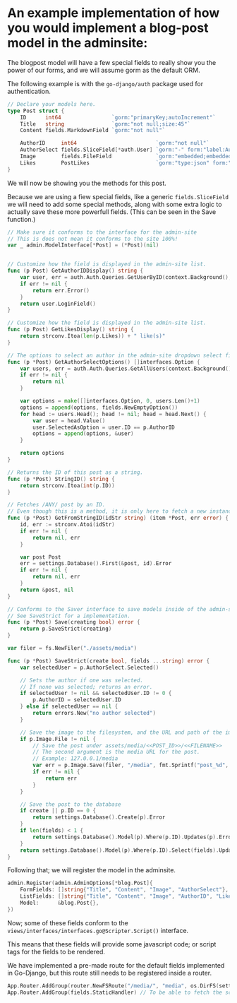 # An example implementation of how you would implement a blog-post model in the adminsite:

The blogpost model will have a few special fields to really show you the power of our forms, and we will assume gorm as the default ORM.

The following example is with the `go-django/auth` package used for authentication.

```go
// Declare your models here.
type Post struct {
	ID      int64                `gorm:"primaryKey;autoIncrement"`
	Title   string               `gorm:"not null;size:45"`
	Content fields.MarkdownField `gorm:"not null"`

	AuthorID     int64                         `gorm:"not null"`
	AuthorSelect fields.SliceField[*auth.User] `gorm:"-" form:"label:Author,required:true:"`
	Image        fields.FileField              `gorm:"embedded;embeddedPrefix:image_"`
	Likes        PostLikes                     `gorm:"type:json" form:"-" admin:"hidden"`
}

```

We will now be showing you the methods for this post.

Because we are using a fiew special fields, like a generic `fields.SliceField` we will need to add some special methods, along with some extra logic to actually save these more powerfull fields. (This can be seen in the Save function.)

```go
// Make sure it conforms to the interface for the admin-site
// This is does not mean it conforms to the site 100%!
var _ admin.ModelInterface[*Post] = (*Post)(nil)


// Customize how the field is displayed in the admin-site list.
func (p Post) GetAuthorIDDisplay() string {
	var user, err = auth.Auth.Queries.GetUserByID(context.Background(), p.AuthorID)
	if err != nil {
		return err.Error()
	}
	return user.LoginField()
}

// Customize how the field is displayed in the admin-site list.
func (p Post) GetLikesDisplay() string {
	return strconv.Itoa(len(p.Likes)) + " like(s)"
}

// The options to select an author in the admin-site dropdown select field.
func (p *Post) GetAuthorSelectOptions() []interfaces.Option {
	var users, err = auth.Auth.Queries.GetAllUsers(context.Background())
	if err != nil {
		return nil
	}

	var options = make([]interfaces.Option, 0, users.Len()+1)
	options = append(options, fields.NewEmptyOption())
	for head := users.Head(); head != nil; head = head.Next() {
		var user = head.Value()
		user.SelectedAsOption = user.ID == p.AuthorID
		options = append(options, &user)
	}

	return options
}

// Returns the ID of this post as a string.
func (p *Post) StringID() string {
	return strconv.Itoa(int(p.ID))
}

// Fetches /ANY/ post by an ID. 
// Even though this is a method, it is only here to fetch a new instance of this struct.
func (p *Post) GetFromStringID(idStr string) (item *Post, err error) {
	id, err := strconv.Atoi(idStr)
	if err != nil {
		return nil, err
	}

	var post Post
	err = settings.Database().First(&post, id).Error
	if err != nil {
		return nil, err
	}
	return &post, nil
}

// Conforms to the Saver interface to save models inside of the admin-site.
// See SaveStrict for a implementation.
func (p *Post) Save(creating bool) error {
	return p.SaveStrict(creating)
}

var filer = fs.NewFiler("./assets/media")

func (p *Post) SaveStrict(create bool, fields ...string) error {
	var selectedUser = p.AuthorSelect.Selected()

	// Sets the author if one was selected.
	// If none was selected; returns an error.
	if selectedUser != nil && selectedUser.ID != 0 {
		p.AuthorID = selectedUser.ID
	} else if selectedUser == nil {
		return errors.New("no author selected")
	}

	// Save the image to the filesystem, and the URL and path of the image to the database later on.
	if p.Image.File != nil {
		// Save the post under assets/media/<<POST_ID>>/<<FILENAME>>
		// The second argument is the media URL for the post.
		// Example: 127.0.0.1/media
		var err = p.Image.Save(filer, "/media", fmt.Sprintf("post_%d", p.ID))
		if err != nil {
			return err
		}
	}

	// Save the post to the database
	if create || p.ID == 0 {
		return settings.Database().Create(p).Error
	}
	if len(fields) < 1 {
		return settings.Database().Model(p).Where(p.ID).Updates(p).Error
	}
	return settings.Database().Model(p).Where(p.ID).Select(fields).Updates(p).Error
}

```

Following that; we will register the model in the adminsite.

```go
admin.Register(admin.AdminOptions[*blog.Post]{
	FormFields: []string{"Title", "Content", "Image", "AuthorSelect"},
	ListFields: []string{"Title", "Content", "Image", "AuthorID", "Likes"},
	Model:      &blog.Post{},
})
```

Now; some of these fields conform to the `views/interfaces/interfaces.go@Scripter.Script()` interface.

This means that these fields will provide some javascript code; or script tags for the fields to be rendered.

We have implemented a pre-made route for the  default fields implemented in Go-Django, but this route still needs to be registered inside a router.

```go
App.Router.AddGroup(router.NewFSRoute("/media/", "media", os.DirFS(settings.MEDIA_ROOT))) // To be able to view the media files.
App.Router.AddGroup(fields.StaticHandler) // To be able to fetch the scripts provided in script tags for `views/fields`.
```
